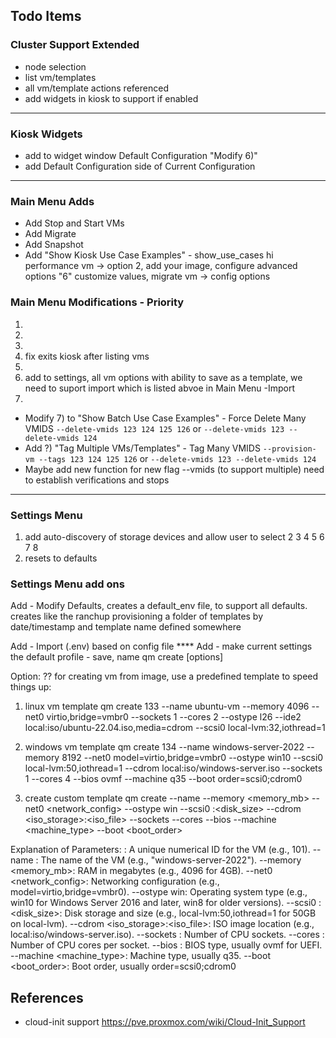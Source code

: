 ## Todo Items

### Cluster Support Extended
- node selection
- list vm/templates
- all vm/template actions referenced
- add widgets in kiosk to support if enabled
---

### Kiosk Widgets
- add to widget window Default Configuration "Modify 6)"
- add Default Configuration side of Current Configuration
---

### Main Menu Adds

- Add Stop and Start VMs
- Add Migrate
- Add Snapshot
- Add "Show Kiosk Use Case Examples" - show_use_cases hi performance vm -> option 2, add your image, configure advanced options "6" customize values,  migrate vm -> config options 

### Main Menu Modifications - Priority
1) 
2)
3)
4) fix exits kiosk after listing vms
5) 
6) add to settings, all vm options with ability to save as a template, we need to suport import which is listed abvoe in Main Menu -Import 
7) 
- Modify 7) to "Show Batch Use Case Examples" - Force Delete Many VMIDS `--delete-vmids 123 124 125 126` or `--delete-vmids 123 --delete-vmids 124`
- Add ?) "Tag Multiple VMs/Templates" - Tag Many VMIDS `--provision-vm --tags 123 124 125 126` or `--delete-vmids 123 --delete-vmids 124`
- Maybe add new function for new flag --vmids (to support multiple) need to establish verifications and stops
---

### Settings Menu

1) add auto-discovery of storage devices and allow user to select
2
3
4
5
6
7
8
9) resets to defaults

### Settings Menu add ons
Add - Modify Defaults, creates a default_env file, to support all defaults. creates like the ranchup provisioning a folder of templates by date/timestamp and template name defined somewhere

Add - Import (.env) based on config file ****
Add - make current settings the default profile - save, name 
qm create <vmid> [options]

Option: ?? for creating vm from image, use a predefined template to speed things up:

1. linux vm template
qm create 133 --name ubuntu-vm --memory 4096 --net0 virtio,bridge=vmbr0 --sockets 1 --cores 2 --ostype l26 --ide2 local:iso/ubuntu-22.04.iso,media=cdrom --scsi0 local-lvm:32,iothread=1

2. windows vm template
qm create 134 --name windows-server-2022 --memory 8192 --net0 model=virtio,bridge=vmbr0 --ostype win10 --scsi0 local-lvm:50,iothread=1 --cdrom local:iso/windows-server.iso --sockets 1 --cores 4 --bios ovmf --machine q35 --boot order=scsi0;cdrom0

3. create custom template
qm create <vmid> --name <vmname> --memory <memory_mb> --net0 <network_config> --ostype win<version> --scsi0 <storage>:<disk_size> --cdrom <iso_storage>:<iso_file> --sockets <sockets> --cores <cores> --bios <bios> --machine <machine_type> --boot <boot_order>

Explanation of Parameters:
<vmid>: A unique numerical ID for the VM (e.g., 101).
--name <vmname>: The name of the VM (e.g., "windows-server-2022").
--memory <memory_mb>: RAM in megabytes (e.g., 4096 for 4GB).
--net0 <network_config>: Networking configuration (e.g., model=virtio,bridge=vmbr0).
--ostype win<version>: Operating system type (e.g., win10 for Windows Server 2016 and later, win8 for older versions).
--scsi0 <storage>:<disk_size>: Disk storage and size (e.g., local-lvm:50,iothread=1 for 50GB on local-lvm).
--cdrom <iso_storage>:<iso_file>: ISO image location (e.g., local:iso/windows-server.iso).
--sockets <sockets>: Number of CPU sockets.
--cores <cores>: Number of CPU cores per socket.
--bios <bios>: BIOS type, usually ovmf for UEFI.
--machine <machine_type>: Machine type, usually q35.
--boot <boot_order>: Boot order, usually order=scsi0;cdrom0


## References

- cloud-init support
  https://pve.proxmox.com/wiki/Cloud-Init_Support
